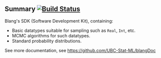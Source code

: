 Summary [![Build Status](https://travis-ci.org/UBC-Stat-ML/blangSDK.png?branch=master)](https://travis-ci.org/UBC-Stat-ML/blangProjectTemplate)
-------


Blang's SDK (Software Development Kit), containing:

- Basic datatypes suitable for sampling such as ``Real``, ``Int``, etc.
- MCMC algorithms for such datatypes.
- Standard probability distributions.


See more documentation, see https://github.com/UBC-Stat-ML/blangDoc

